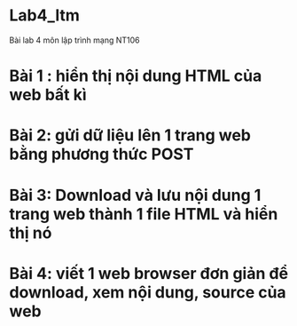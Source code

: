 # Lab4_ltm
Bài lab 4 môn lập trình mạng NT106
# Bài 1 : hiển thị nội dung HTML của web bất kì
# Bài 2: gửi dữ liệu lên 1 trang web bằng phương thức POST
# Bài 3: Download và lưu nội dung 1 trang web thành 1 file HTML và hiển thị nó
# Bài 4: viết 1 web browser đơn giản để download, xem nội dung, source của web 
